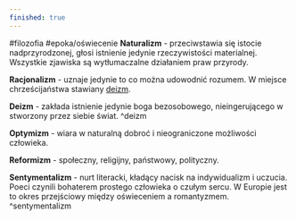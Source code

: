 ```yaml
---
finished: true
---
```

#filozofia #epoka/oświecenie 
**Naturalizm** - przeciwstawia się istocie nadprzyrodzonej, głosi istnienie jedynie rzeczywistości materialnej. Wszystkie zjawiska są wytłumaczalne działaniem praw przyrody.

**Racjonalizm** - uznaje jedynie to co można udowodnić rozumem. W miejsce chrześcijaństwa stawiany [deizm](#^deizm).

**Deizm** - zakłada istnienie jedynie boga bezosobowego, nieingerującego w stworzony przez siebie świat. ^deizm

**Optymizm** - wiara w naturalną dobroć i nieograniczone możliwości człowieka. 

**Reformizm** - społeczny, religijny, państwowy, polityczny.

**Sentymentalizm** - nurt literacki, kładący nacisk na indywidualizm i uczucia. Poeci czynili bohaterem prostego człowieka o czułym sercu. W Europie jest to okres przejściowy między oświeceniem a romantyzmem.  ^sentymentalizm
